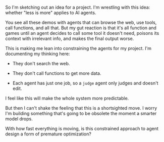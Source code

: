 So I'm sketching out an idea for a project. I'm wrestling with this idea: whether "less is more" applies to AI agents.

You see all these demos with agents that can browse the web, use tools, call functions, and all that. But my gut reaction is that it's all function and games until an agent decides to call some tool it doesn't need, poisons its context with irrelevant info, and makes the final output worse.

This is making me lean into constraining the agents for my project. I'm documenting my thinking here:

- They don't search the web.

- They don't call functions to get more data.

- Each agent has just one job, so a `judge` agent only judges and doesn't edit.

I feel like this will make the whole system more predictable.

But then I can't shake the feeling that this is a shortsighted move. I worry I'm building something that's going to be obsolete the moment a smarter model drops.

With how fast everything is moving, is this constrained approach to agent design a form of premature optimization?
